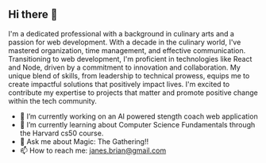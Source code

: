 ## Hi there 👋

I'm a dedicated professional with a background in culinary arts and a passion for web development. With a decade in the culinary world, I've mastered organization, time management, and effective communication. Transitioning to web development, I'm proficient in technologies like React and Node, driven by a commitment to innovation and collaboration. My unique blend of skills, from leadership to technical prowess, equips me to create impactful solutions that positively impact lives. I'm excited to contribute my expertise to projects that matter and promote positive change within the tech community.

- 🔭 I’m currently working on an AI powered stength coach web application
- 🌱 I’m currently learning about Computer Science Fundamentals through the Harvard cs50 course.
- 💬 Ask me about Magic: The Gathering!!
- 📫 How to reach me: janes.brian@gmail.com


<!--
**Brianjanes/Brianjanes** is a ✨ _special_ ✨ repository because its `README.md` (this file) appears on your GitHub profile.

Here are some ideas to get you started:

- 🔭 I’m currently working on ...
- 🌱 I’m currently learning ...
- 👯 I’m looking to collaborate on ...
- 🤔 I’m looking for help with ...
- 💬 Ask me about ...
- 📫 How to reach me: ...
- 😄 Pronouns: ...
- ⚡ Fun fact: ...
-->


